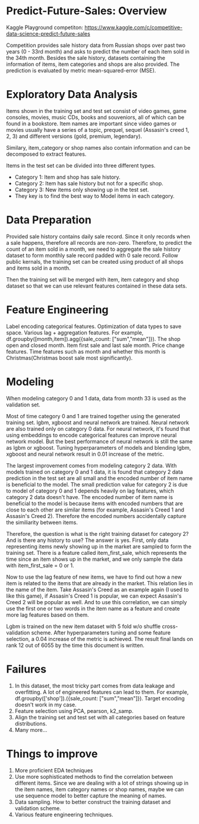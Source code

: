 # Predict-Future-Sales: Overview

Kaggle Playground competiton: https://www.kaggle.com/c/competitive-data-science-predict-future-sales

Competition provides sale history data from Russian shops over past two years (0 - 33rd month) and asks to predict the number of each item sold in the 34th month. Besides the sale history, datasets containing the information of items, item categories and shops are also provided. The prediction is evaluated by metric mean-squared-error (MSE).

# Exploratory Data Analysis

Items shown in the training set and test set consist of video games, game consoles, movies, music CDs, books and souveniors, all of which can be found in a bookstore. Item names are important since video games or movies usually have a series of a topic, prequel, sequel (Assasin's creed 1, 2, 3) and different versions (gold, premium, legendary).

Similary, item_category or shop names also contain information and can be decomposed to extract features.

Items in the test set can be divided into three different types. 
* Category 1: Item and shop has sale history.
* Category 2: Item has sale history but not for a specific shop.
* Category 3: New items only showing up in the test set.
* They key is to find the best way to Model items in each category.

# Data Preparation

Provided sale history contains daily sale record. Since it only records when a sale happens, therefore all records are non-zero. Therefore, to predict the count of an item sold in a month, we need to aggregate the sale history dataset to form monthly sale record padded with 0 sale record. Follow public kernals, the training set can be created using product of all shops and items sold in a month.

Then the training set will be merged with item, item category and shop dataset so that we can use relevant features contained in these data sets.

# Feature Engineering

Label encoding categorical features.
Optimization of data types to save space.
Various lag + aggregation features. For example, df.groupby([month,item]).agg({sale_count: ["sum","mean"]}).
The shop open and closed month.
Item first sale and last sale month.
Price change features.
Time features such as month and whether this month is Christmas(Christmas boost sale most significantly).

# Modeling

When modeling category 0 and 1 data, data from month 33 is used as the validation set.

Most of time category 0 and 1 are trained together using the generated training set. lgbm, xgboost and neural network are trained. Neural network are also trained only on category 0 data. For neural network, it's found that using embeddings to encode categorical features can improve neural network model. But the best performance of neural network is still the same as lgbm or xgboost. Tuning hyperparameters of models and blending lgbm, xgboost and neural network result in 0.01 increase of the metric.

The largest improvement comes from modeling category 2 data. With models trained on category 0 and 1 data, it is found that category 2 data prediction in the test set are all small and the encoded number of item name is beneficial to the model. The small prediction value for category 2 is due to model of category 0 and 1 depends heavily on lag features, which category 2 data doesn't have. The encoded number of item name is beneficial to the model is because items with encoded numbers that are close to each other are similar items (for example, Assasin's Creed 1 and Assasin's Creed 2). Therefore the encoded numbers accidentally capture the similiarity between items.

Therefore, the question is what is the right training dataset for category 2? And is there any history to use? The answer is yes. First, only data representing items newly showing up in the market are sampled to form the training set. There is a feature called item_first_sale, which represents the time since an item shows up in the market, and we only sample the data with item_first_sale = 0 or 1.

Now to use the lag feature of new items, we have to find out how a new item is related to the items that are already in the market. This relation lies in the name of the item. Take Assasin's Creed as an example again (I used to like this game), if Assasin's Creed 1 is popular, we can expect Assasin's Creed 2 will be popular as well. And to use this correlation, we can simply use the first one or two words in the item name as a feature and create more lag features based on them.

Lgbm is trained on the new item dataset with 5 fold w/o shuffle cross-validation scheme. After hyperparameters tuning and some feature selection, a 0.04 increase of the metric is achieved. The result final lands on rank 12 out of 6055 by the time this document is written.

# Failures

1. In this dataset, the most tricky part comes from data leakage and overfitting. A lot of engineered features can lead to them. For example, df.groupby(['shop']).({sale_count: ["sum","mean"]}). Target encoding doesn't work in my case.
2. Feature selection using PCA, pearson, k2_samp.
3. Align the training set and test set with all categories based on feature distributions.
4. Many more...

# Things to improve

1. More proficient EDA techniques
2. Use more sophisticated methods to find the correlation between different items. Since we are dealing with a lot of strings showing up in the item names, item category names or shop names, maybe we can use sequence model to better capture the meaning of names.
3. Data sampling. How to better construct the training dataset and validation scheme.
4. Various feature engineering techniques.
